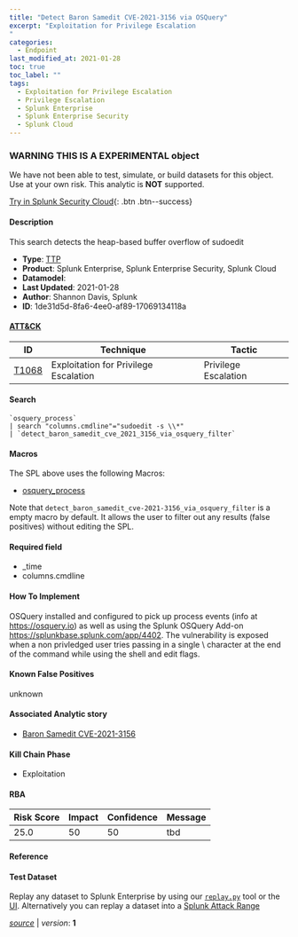 ```yaml
---
title: "Detect Baron Samedit CVE-2021-3156 via OSQuery"
excerpt: "Exploitation for Privilege Escalation
"
categories:
  - Endpoint
last_modified_at: 2021-01-28
toc: true
toc_label: ""
tags:
  - Exploitation for Privilege Escalation
  - Privilege Escalation
  - Splunk Enterprise
  - Splunk Enterprise Security
  - Splunk Cloud
---
```


###  WARNING THIS IS A EXPERIMENTAL object
We have not been able to test, simulate, or build datasets for this object. Use at your own risk. This analytic is **NOT** supported.


[Try in Splunk Security Cloud](https://www.splunk.com/en_us/cyber-security.html){: .btn .btn--success}

#### Description

This search detects the heap-based buffer overflow of sudoedit

- **Type**: [TTP](https://github.com/splunk/security_content/wiki/object-Analytic-Types)
- **Product**: Splunk Enterprise, Splunk Enterprise Security, Splunk Cloud
- **Datamodel**: 
- **Last Updated**: 2021-01-28
- **Author**: Shannon Davis, Splunk
- **ID**: 1de31d5d-8fa6-4ee0-af89-17069134118a


#### [ATT&CK](https://attack.mitre.org/)

| ID             | Technique        |  Tactic             |
| -------------- | ---------------- |-------------------- |
| [T1068](https://attack.mitre.org/techniques/T1068/) | Exploitation for Privilege Escalation | Privilege Escalation |

#### Search

```
`osquery_process` 
| search "columns.cmdline"="sudoedit -s \\*" 
| `detect_baron_samedit_cve_2021_3156_via_osquery_filter`
```

#### Macros
The SPL above uses the following Macros:
* [osquery_process](https://github.com/splunk/security_content/blob/develop/macros/osquery_process.yml)

Note that `detect_baron_samedit_cve-2021-3156_via_osquery_filter` is a empty macro by default. It allows the user to filter out any results (false positives) without editing the SPL.

#### Required field
* _time
* columns.cmdline


#### How To Implement
OSQuery installed and configured to pick up process events (info at https://osquery.io) as well as using the Splunk OSQuery Add-on https://splunkbase.splunk.com/app/4402. The vulnerability is exposed when a non privledged user tries passing in a single \ character at the end of the command while using the shell and edit flags.

#### Known False Positives
unknown

#### Associated Analytic story
* [Baron Samedit CVE-2021-3156](/stories/baron_samedit_cve-2021-3156)


#### Kill Chain Phase
* Exploitation



#### RBA

| Risk Score  | Impact      | Confidence   | Message      |
| ----------- | ----------- |--------------|--------------|
| 25.0 | 50 | 50 | tbd |




#### Reference


#### Test Dataset
Replay any dataset to Splunk Enterprise by using our [`replay.py`](https://github.com/splunk/attack_data#using-replaypy) tool or the [UI](https://github.com/splunk/attack_data#using-ui).
Alternatively you can replay a dataset into a [Splunk Attack Range](https://github.com/splunk/attack_range#replay-dumps-into-attack-range-splunk-server)



[*source*](https://github.com/splunk/security_content/tree/develop/detections/experimental/endpoint/detect_baron_samedit_cve-2021-3156_via_osquery.yml) \| *version*: **1**